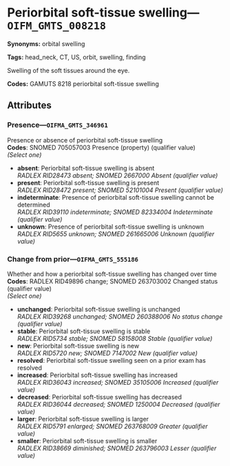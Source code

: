# Periorbital soft-tissue swelling—`OIFM_GMTS_008218`

**Synonyms:** orbital swelling

**Tags:** head_neck, CT, US, orbit, swelling, finding

Swelling of the soft tissues around the eye.

**Codes:** GAMUTS 8218 periorbital soft-tissue swelling

## Attributes

### Presence—`OIFMA_GMTS_346961`

Presence or absence of periorbital soft-tissue swelling  
**Codes**: SNOMED 705057003 Presence (property) (qualifier value)  
*(Select one)*

- **absent**: Periorbital soft-tissue swelling is absent  
_RADLEX RID28473 absent; SNOMED 2667000 Absent (qualifier value)_
- **present**: Periorbital soft-tissue swelling is present  
_RADLEX RID28472 present; SNOMED 52101004 Present (qualifier value)_
- **indeterminate**: Presence of periorbital soft-tissue swelling cannot be determined  
_RADLEX RID39110 indeterminate; SNOMED 82334004 Indeterminate (qualifier value)_
- **unknown**: Presence of periorbital soft-tissue swelling is unknown  
_RADLEX RID5655 unknown; SNOMED 261665006 Unknown (qualifier value)_

### Change from prior—`OIFMA_GMTS_555186`

Whether and how a periorbital soft-tissue swelling has changed over time  
**Codes**: RADLEX RID49896 change; SNOMED 263703002 Changed status (qualifier value)  
*(Select one)*

- **unchanged**: Periorbital soft-tissue swelling is unchanged  
_RADLEX RID39268 unchanged; SNOMED 260388006 No status change (qualifier value)_
- **stable**: Periorbital soft-tissue swelling is stable  
_RADLEX RID5734 stable; SNOMED 58158008 Stable (qualifier value)_
- **new**: Periorbital soft-tissue swelling is new  
_RADLEX RID5720 new; SNOMED 7147002 New (qualifier value)_
- **resolved**: Periorbital soft-tissue swelling seen on a prior exam has resolved  
- **increased**: Periorbital soft-tissue swelling has increased  
_RADLEX RID36043 increased; SNOMED 35105006 Increased (qualifier value)_
- **decreased**: Periorbital soft-tissue swelling has decreased  
_RADLEX RID36044 decreased; SNOMED 1250004 Decreased (qualifier value)_
- **larger**: Periorbital soft-tissue swelling is larger  
_RADLEX RID5791 enlarged; SNOMED 263768009 Greater (qualifier value)_
- **smaller**: Periorbital soft-tissue swelling is smaller  
_RADLEX RID38669 diminished; SNOMED 263796003 Lesser (qualifier value)_